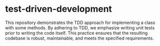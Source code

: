 # test-driven-development
This repository demonstrates the TDD approach for implementing a class with some methods. By adhering to TDD, we emphasize writing unit tests prior to writing the code itself. This practice ensures that the resulting codebase is robust, maintainable, and meets the specified requirements.
